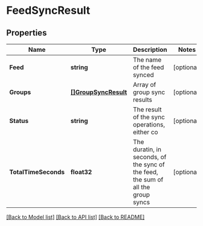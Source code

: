 # FeedSyncResult

## Properties

Name | Type | Description | Notes
------------ | ------------- | ------------- | -------------
**Feed** | **string** | The name of the feed synced | [optional] 
**Groups** | [**[]GroupSyncResult**](GroupSyncResult.md) | Array of group sync results | [optional] 
**Status** | **string** | The result of the sync operations, either co | [optional] 
**TotalTimeSeconds** | **float32** | The duratin, in seconds, of the sync of the feed, the sum of all the group syncs | [optional] 

[[Back to Model list]](../README.md#documentation-for-models) [[Back to API list]](../README.md#documentation-for-api-endpoints) [[Back to README]](../README.md)


